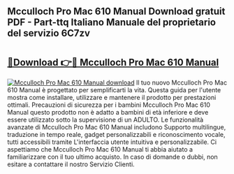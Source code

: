 ## Mcculloch Pro Mac 610 Manual Download gratuit PDF - Part-ttq Italiano Manuale del proprietario del servizio 6C7zv

# <h2><a href="http://dfak11.blite.top/?on=Mcculloch+Pro+Mac+610+Manual">🔗Download 👉🔴 Mcculloch Pro Mac 610 Manual</a></h2>

[![Mcculloch Pro Mac 610 Manual download](https://i.imgur.com/lujVjoI.png)](http://dfak11.blite.top/?on=Mcculloch+Pro+Mac+610+Manual)
Il tuo nuovo Mcculloch Pro Mac 610 Manual è progettato per semplificarti la vita. Questa guida per l'utente mostra come installare, utilizzare e mantenere il prodotto per prestazioni ottimali. Precauzioni di sicurezza per i bambini Mcculloch Pro Mac 610 Manual questo prodotto non è adatto a bambini di età inferiore e deve essere utilizzato sotto la supervisione di un ADULTO. Le funzionalità avanzate di Mcculloch Pro Mac 610 Manual includono Supporto multilingue, traduzione in tempo reale, gadget personalizzabili e riconoscimento vocale, tutti accessibili tramite L'interfaccia utente intuitiva e personalizzabile. Ci aspettiamo che Mcculloch Pro Mac 610 Manual ti abbia aiutato a familiarizzare con il tuo ultimo acquisto. In caso di domande o dubbi, non esitare a contattare il nostro Servizio Clienti.
